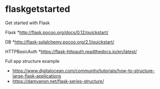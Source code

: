 # flaskgetstarted
Get started with Flask

Flask
*http://flask.pocoo.org/docs/0.12/quickstart/

DB
*http://flask-sqlalchemy.pocoo.org/2.1/quickstart/

HTTPBasicAuth
*https://flask-httpauth.readthedocs.io/en/latest/

Full app structure example
* https://www.digitalocean.com/community/tutorials/how-to-structure-large-flask-applications
* https://damyanon.net/flask-series-structure/
